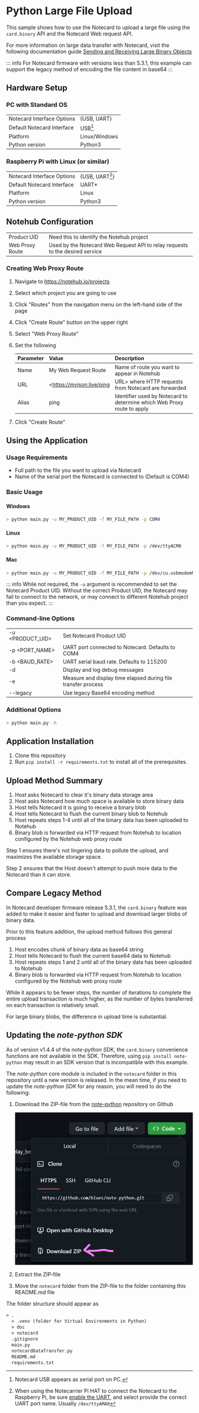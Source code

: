 # Python Large File Upload

This sample shows how to use the Notecard to upload a large file using the `card.binary` API and the Notecard Web request API.

For more information on large data transfer with Notecard, visit the following documentation guide
[Sending and Receiving Large Binary Objects](https://dev.blues.io/guides-and-tutorials/notecard-guides/sending-and-receiving-large-binary-objects/)

::: info
For Notecard firmware with versions less than 5.3.1, this example can support the legacy method of encoding the file content in base64
:::

## Hardware Setup

### PC with Standard OS

| | |
|---|---|
|Notecard Interface Options| {USB, UART}|
|Default Notecard Interface| USB[^1]|
|Platform| Linux/Windows|
|Python version| Python3 |

[^1]:Notecard USB appears as serial port on PC.  

### Raspberry Pi with Linux (or similar)

| | |
|---|---|
|Notecard Interface Options| {USB, UART[^2]}|
|Default Notecard Interface| UART*|
|Platform| Linux|
|Python version| Python3 |

[^2]: When using the Notecarrier Pi HAT to connect the Notecard to the Raspberry Pi, be sure [enable the UART](https://www.youtube.com/watch?v=oevxqPk78sM), and select provide the correct UART port name. Usually `/dev/ttyAMA0`

## Notehub Configuration

| | |
|---|---|
|Product UID|Need this to identify the Notehub project|
|Web Proxy Route|Used by the Notecard Web Request API to relay requests to the desired service|

### Creating Web Proxy Route

1. Navigate to <https://notehub.io/projects>
2. Select which project you are going to use
3. Click "Routes" from the navigation menu on the left-hand side of the page
4. Click "Create Route" button on the upper right
5. Select "Web Proxy Route"
6. Set the following

   |Parameter|Value|Description|
   |---------|-----|-----------|
   |Name|My Web Request Route|Name of route you want to appear in Notehub|
   |URL|<https://myjson.live/ping|URL> where HTTP requests from Notecard are forwarded|
   |Alias|ping|Identifier used by Notecard to determine which Web Proxy route to apply|

7. Click "Create Route"

## Using the Application

### Usage Requirements

- Full path to the file you want to upload via Notecard
- Name of the serial port the Notecard is connected to (Default is COM4)

### Basic Usage

#### Windows

``` bash
> python main.py -u MY_PRODUCT_UID -f MY_FILE_PATH -p COM4
```

#### Linux

``` bash
> python main.py -u MY_PRODUCT_UID -f MY_FILE_PATH -p /dev/ttyACM0
```

#### Mac

``` bash
> python main.py -u MY_PRODUCT_UID -f MY_FILE_PATH -p /dev/cu.usbmodemNOTE1
```

::: info
While not required, the `-u` argument is recommended to set the Notecard Product UID. Without the correct Product UID, the Notecard may fail to connect to the network, or may connect to different Notehub project than you expect.
:::

### Command-line Options

| | | |
|---|---|---|
| -u <PRODUCT_UID> | Set Notecard Product UID|
| -p <PORT_NAME> | UART port connected to Notecard. Defaults to COM4|
| -b <BAUD_RATE> | UART serial baud rate. Defaults to 115200|
| -d | Display and log debug messages |
| -e | Measure and display time elapsed during file transfer process |
| --legacy | Use legacy Base64 encoding method |

### Additional Options

``` bash
> python main.py -h
```

## Application Installation

1. Clone this repository
2. Run `pip install -r requirements.txt` to install all of the prerequisites.

## Upload Method Summary

1. Host asks Notecard to clear it's binary data storage area
2. Host asks Notecard how much space is available to store binary data
3. Host tells Notecard it is going to receive a binary blob
4. Host tells Notecard to flush the current binary blob to Notehub
5. Host repeats steps 1-4 until all of the binary data has been uploaded to Notehub
6. Binary blob is forwarded via HTTP request from Notehub to location configured by the Notehub web proxy route

Step 1 ensures there's not lingering data to pollute the upload, and maximizes the available storage space.

Step 2 ensures that the Host doesn't attempt to push more data to the Notecard than it can store.

## Compare Legacy Method

In Notecard developer firmware release 5.3.1, the `card.binary` feature was added to make it easier and faster to upload and download larger blobs of binary data.

Prior to this feature addition, the upload method follows this general process

1. Host encodes chunk of binary data as base64 string
2. Host tells Notecard to flush the current base64 data to Notehub
3. Host repeats steps 1 and 2 until all of the binary data has been uploaded to Notehub
4. Binary blob is forwarded via HTTP request from Notehub to location configured by the Notehub web proxy route

While it appears to be fewer steps, the number of iterations to complete the entire upload transaction is much higher, as the number of bytes transferred on each transaction is relatively small.  

For large binary blobs, the difference in upload time is substantial.


## Updating the _note-python SDK_

As of version v1.4.4 of the _note-python SDK_, the `card.binary` convenience functions are not available in the SDK.  Therefore, using `pip install note-python` may result in an SDK version that is incompatible with this example.

The _note-python_ core module is included in the `notecard` folder in this repository until a new version is released.  In the mean time, if you need to update the _note-python SDK_ for any reason, you will need to do the following:

1. Download the ZIP-file from the [note-python](https://github.com/blues/note-python) repository on Github

    ![How to download ZIP on Github](github_download_zip.png)

2. Extract the ZIP-file
3. Move the `notecard` folder from the ZIP-file to the folder containing this README.md file

The folder structure should appear as

``` text
> .
  > .venv (folder for Virtual Environments in Python)
  > doc
  > notecard
  .gitignore
  main.py
  notecardDataTransfer.py
  README.md
  requirements.txt
```

